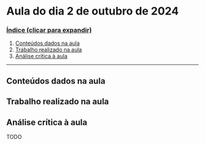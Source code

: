 # Aula do dia 2 de outubro de 2024

<h3><b><u>Índice (clicar para expandir)</u></b></h3>

1. [Conteúdos dados na aula](#conteúdos-dados-na-aula)
2. [Trabalho realizado na aula](#trabalho-realizado-na-aula)
3. [Análise crítica à aula](#análise-crítica-à-aula)

---

## Conteúdos dados na aula

## Trabalho realizado na aula

## Análise crítica à aula

TODO
